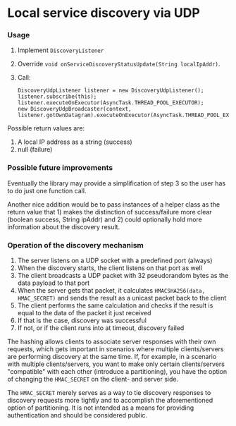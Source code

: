# Local service discovery via UDP

### Usage

1. Implement `DiscoveryListener`
2. Override `void onServiceDiscoveryStatusUpdate(String localIpAddr)`.
3. Call:
   
   ```
   DiscoveryUdpListener listener = new DiscoveryUdpListener();
   listener.subscribe(this);
   listener.executeOnExecutor(AsyncTask.THREAD_POOL_EXECUTOR);
   new DiscoveryUdpBroadcaster(context, listener.gotOwnDatagram).executeOnExecutor(AsyncTask.THREAD_POOL_EXECUTOR);
   ```
   

Possible return values are:

1. A local IP address as a string (success)
2. null (failure)

### Possible future improvements

Eventually the library may provide a simplification of step 3 so the user has to do just one function call.

Another nice addition would be to pass instances of a helper class as the return value that 1) makes the distinction of success/failure more clear (boolean success, String ipAddr) and 2) could optionally hold more information about the discovery result.

### Operation of the discovery mechanism

1. The server listens on a UDP socket with a predefined port (always)
2. When the discovery starts, the client listens on that port as well
3. The client broadcasts a UDP packet with 32 pseudorandom bytes as the data payload to that port
4. When the server gets that packet, it calculates `HMACSHA256(data, HMAC_SECRET)` and sends the result as a unicast packet back to the client
5. The client performs the same calculation and checks if the result is equal to the data of the packet it just received
6. If that is the case, discovery was successful
7. If not, or if the client runs into at timeout, discovery failed

The hashing allows clients to associate server responses with their own requests, which gets important in scenarios where multiple clients/servers are performing discovery at the same time. If, for example, in a scenario with multiple clients/servers, you want to make only certain clients/servers "compatible" with each other (introduce a partitioning), you have the option of changing the `HMAC_SECRET` on the client- and server side.

The `HMAC_SECRET` merely serves as a way to tie discovery responses to discovery requests more tightly and to accomplish the aforementioned option of partitioning. It is not intended as a means for providing authentication and should be considered public.
